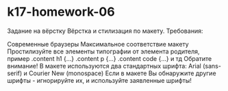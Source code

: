 # k17-homework-06
Задание на вёрстку
Вёрстка и стилизация по макету. Требования:

Современные браузеры
Максимальное соответствие макету
Простилизуйте все элементы типографии от элемента родителя, 
пример .content h1 {...} .content p {...} .content code {...} и тд
Обратите внимание! 
В макете используются два стандартных шрифта: 
Arial (sans-serif) и Courier New (monospace) 
Если в макете Вы обнаружите другие шрифты - игнорируйте их, и используйте заявленные шрифты!
